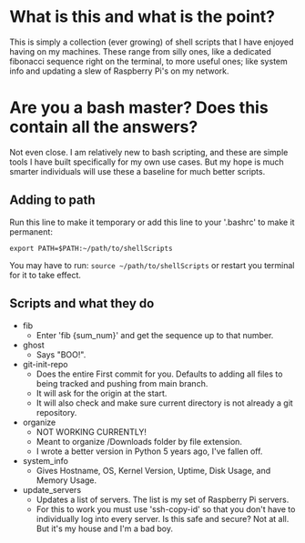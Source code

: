 # What is this and what is the point?
This is simply a collection (ever growing) of shell scripts that I have enjoyed having on my machines. These range from silly ones, like a dedicated fibonacci sequence right on the terminal, to more useful ones; like system info and updating a slew of Raspberry Pi's on my network.

# Are you a bash master? Does this contain all the answers?
Not even close. I am relatively new to bash scripting, and these are simple tools I have built specifically for my own use cases. But my hope is much smarter individuals will use these a baseline for much better scripts.

## Adding to path
Run this line to make it temporary or add this line to your '.bashrc' to make it permanent:

``` export PATH=$PATH:~/path/to/shellScripts ```

You may have to run:
``` source ~/path/to/shellScripts ```
or restart you terminal for it to take effect.


## Scripts and what they do
* fib
    * Enter 'fib {sum_num}' and get the sequence up to that number.
* ghost
    * Says "BOO!".
* git-init-repo
    * Does the entire First commit for you. Defaults to adding all files to being tracked and pushing from main branch.
    * It will ask for the origin at the start.
    * It will also check and make sure current directory is not already a git repository.
* organize
    * NOT WORKING CURRENTLY!
    * Meant to organize /Downloads folder by file extension.
    * I wrote a better version in Python 5 years ago, I've fallen off.
* system_info
    * Gives Hostname, OS, Kernel Version, Uptime, Disk Usage, and Memory Usage.
* update_servers
    * Updates a list of servers. The list is my set of Raspberry Pi servers.
    * For this to work you must use 'ssh-copy-id' so that you don't have to individually log into every server. Is this safe and secure? Not at all. But it's my house and I'm a bad boy.
